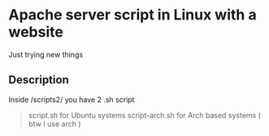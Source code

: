 # Apache server script in Linux with a website 

Just trying new things

## Description

Inside /scripts2/ you have 2 .sh script
> script.sh for Ubuntu systems
> script-arch.sh for Arch based systems ( btw I use arch )
